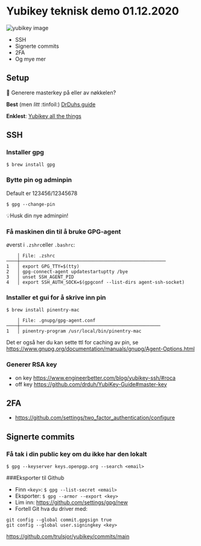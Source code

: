 # Yubikey teknisk demo 01.12.2020

![yubikey image](https://media.yubico.com/media/catalog/product/y/k/yk5c-hero-2020.png)

- SSH
- Signerte commits
- 2FA
- Og mye mer


## Setup
🤔 Generere masterkey på eller av nøkkelen?

**Best** (men _litt_ :tinfoil:) [DrDuhs guide](https://github.com/drduh/YubiKey-Guide)

**Enklest**: [Yubikey all the things](https://www.engineerbetter.com/blog/yubikey-all-the-things/)  


## SSH
### Installer gpg

`$ brew install gpg`

### Bytte pin og adminpin

Default er  123456/12345678

```
$ gpg --change-pin
```
💡Husk din nye adminpin!

### Få maskinen din til å bruke GPG-agent
øverst i `.zshrc`eller `.bashrc`:

```
    │ File: .zshrc
────┼──────────────────────────────────────────────────────
1   │ export GPG_TTY=$(tty)
2   │ gpg-connect-agent updatestartuptty /bye
3   │ unset SSH_AGENT_PID
4   │ export SSH_AUTH_SOCK=$(gpgconf --list-dirs agent-ssh-socket)
```

### Installer et gui for å skrive inn pin

`$ brew install pinentry-mac`

```
    │ File: .gnupg/gpg-agent.conf
────┼────────────────────────────────────────────────────
1   │ pinentry-program /usr/local/bin/pinentry-mac
```
Det er også her du kan sette ttl for caching av pin, se https://www.gnupg.org/documentation/manuals/gnupg/Agent-Options.html

### Generer RSA key
* on key https://www.engineerbetter.com/blog/yubikey-ssh/#roca
* off key https://github.com/drduh/YubiKey-Guide#master-key


## 2FA
  * https://github.com/settings/two_factor_authentication/configure

## Signerte commits

### Få tak i din public key om du ikke har den lokalt
`$ gpg --keyserver keys.openpgp.org --search <email>`


###Eksporter til Github
* Finn `<key>`: `$ gpg --list-secret <email>`
* Eksporter: `$ gpg --armor --export <key>`
* Lim inn: https://github.com/settings/gpg/new
* Fortell Git hva du driver med:
```
git config --global commit.gpgsign true
git config --global user.signingkey <key>
```

https://github.com/trulsjor/yubikey/commits/main
